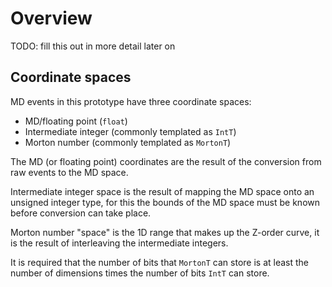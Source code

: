 # Overview

TODO: fill this out in more detail later on

## Coordinate spaces

MD events in this prototype have three coordinate spaces:

- MD/floating point (`float`)
- Intermediate integer (commonly templated as `IntT`)
- Morton number (commonly templated as `MortonT`)

The MD (or floating point) coordinates are the result of the conversion from raw
events to the MD space.

Intermediate integer space is the result of mapping the MD space onto an
unsigned integer type, for this the bounds of the MD space must be known before
conversion can take place.

Morton number "space" is the 1D range that makes up the Z-order curve, it is the
result of interleaving the intermediate integers.

It is required that the number of bits that `MortonT` can store is at least the
number of dimensions times the number of bits `IntT` can store.
